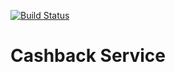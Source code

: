 [![Build Status](https://travis-ci.org/winter666/CashBack.svg?branch=master)](https://travis-ci.org/winter666/CashBack)

# Cashback Service